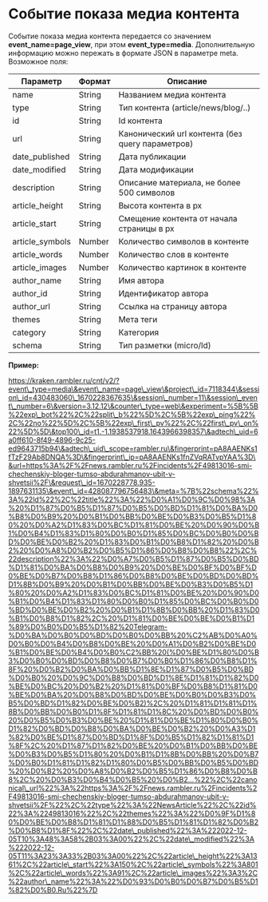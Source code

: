 # Событие показа медиа контента

Событие показа медиа контента передается со значением **event\_name=page\_view**, при этом **event\_type=media**. Дополнительную информацию можно пережать в формате JSON в параметре meta. Возможное поля:

| Параметр         | Формат | Описание                                         |
| ---------------- | ------ | ------------------------------------------------ |
| name             | String | Названием медиа контента                         |
| type             | String | Тип контента (article/news/blog/..)              |
| id               | String | Id контента                                      |
| url              | String | Канонический url контента (без query параметров) |
| date\_published  | String | Дата публикации                                  |
| date\_modified   | String | Дата модификации                                 |
| description      | String | Описание материала, не более 500 символов        |
| article\_height  | String | Высота контента в px                             |
| article\_start   | String | Смещение контента от начала страницы в px        |
| article\_symbols | Number | Количество символов в контенте                   |
| article\_words   | Number | Количество слов в контенте                       |
| article\_images  | Number | Количество картинок в контенте                   |
| author\_name     | String | Имя автора                                       |
| author\_id       | String | Идентификатор автора                             |
| author\_url      | String | Ссылка на страницу автора                        |
| themes           | String | Мета теги                                        |
| category         | String | Категория                                        |
| schema           | String | Тип разметки (micro/ld)                          |

**Пример:**

https://kraken.rambler.ru/cnt/v2/?event\_type=media\&event\_name=page\_view\&project\_id=7118344\&session\_id=430483060\_1670228367635\&session\_number=11\&session\_event\_number=6\&version=3.12.12\&counter\_type=web\&experiment=%5B%5B%22exp\_bot%22%2C%22split\_b%22%5D%2C%5B%22exp\_ping%22%2C%22no%22%5D%2C%5B%22exp\_first\_pv%22%2C%22first\_pv\_on%22%5D%5D\&top100\_id=t1.-1.1938537918.1643966398357\&adtech\_uid=6a0ff610-8f49-4896-9c25-ed9643715b94\&adtech\_uid\_scope=rambler.ru\&fingerprint=pA8AAENKs1fTzF29Ab8DNQA%3D\&fingerprint\_ip=pA8AAENKs1fnZVqRATvpYAA%3D\&url=https%3A%2F%2Fnews.rambler.ru%2Fincidents%2F49813016-smi-chechenskiy-bloger-tumso-abdurahmanov-ubit-v-shvetsii%2F\&request\_id=1670228778.935-1897631135\&event\_id=428087796756483\&meta=%7B%22schema%22%3A%22ld%22%2C%22title%22%3A%22%D0%A1%D0%9C%D0%98%3A%20%D1%87%D0%B5%D1%87%D0%B5%D0%BD%D1%81%D0%BA%D0%B8%D0%B9%20%D0%B1%D0%BB%D0%BE%D0%B3%D0%B5%D1%80%20%D0%A2%D1%83%D0%BC%D1%81%D0%BE%20%D0%90%D0%B1%D0%B4%D1%83%D1%80%D0%B0%D1%85%D0%BC%D0%B0%D0%BD%D0%BE%D0%B2%20%D1%83%D0%B1%D0%B8%D1%82%20%D0%B2%20%D0%A8%D0%B2%D0%B5%D1%86%D0%B8%D0%B8%22%2C%22description%22%3A%22%D0%A7%D0%B5%D1%87%D0%B5%D0%BD%D1%81%D0%BA%D0%B8%D0%B9%20%D0%BE%D0%BF%D0%BF%D0%BE%D0%B7%D0%B8%D1%86%D0%B8%D0%BE%D0%BD%D0%BD%D1%8B%D0%B9%20%D0%B1%D0%BB%D0%BE%D0%B3%D0%B5%D1%80%20%D0%A2%D1%83%D0%BC%D1%81%D0%BE%20%D0%90%D0%B1%D0%B4%D1%83%D1%80%D0%B0%D1%85%D0%BC%D0%B0%D0%BD%D0%BE%D0%B2%20%D0%B1%D1%8B%D0%BB%20%D1%83%D0%B1%D0%B8%D1%82%2C%20%D1%81%D0%BE%D0%BE%D0%B1%D1%89%D0%B0%D0%B5%D1%82%20Telegram-%D0%BA%D0%B0%D0%BD%D0%B0%D0%BB%20%C2%AB%D0%A0%D0%B0%D0%B4%D0%B8%D0%BE%20%D0%A1%D0%B2%D0%BE%D0%B1%D0%BE%D0%B4%D0%B0%C2%BB%20(%D0%BE%D1%80%D0%B3%D0%B0%D0%BD%D0%B8%D0%B7%D0%B0%D1%86%D0%B8%D1%8F%20%D0%B2%D0%BA%D0%BB%D1%8E%D1%87%D0%B5%D0%BD%D0%B0%20%D0%9C%D0%B8%D0%BD%D1%8E%D1%81%D1%82%D0%BE%D0%BC%20%D0%B2%20%D1%81%D0%BF%D0%B8%D1%81%D0%BE%D0%BA%20%D0%B8%D0%BD%D0%BE%D0%B0%D0%B3%D0%B5%D0%BD%D1%82%D0%BE%D0%B2)%2C%20%D1%81%D1%81%D1%8B%D0%BB%D0%B0%D1%8F%D1%81%D1%8C%20%D0%BD%D0%B0%20%D0%B5%D0%B3%D0%BE%20%D1%81%D0%BE%D1%80%D0%B0%D1%82%D0%BD%D0%B8%D0%BA%D0%BE%D0%B2%20%D0%A3%D1%82%D0%BE%D1%87%D0%BD%D1%8F%D0%B5%D1%82%D1%81%D1%8F%2C%20%D1%87%D1%82%D0%BE%20%D0%B1%D0%BB%D0%BE%D0%B3%D0%B5%D1%80%20%D0%B1%D1%8B%D0%BB%20%D0%B7%D0%B0%D1%81%D1%82%D1%80%D0%B5%D0%BB%D0%B5%D0%BD%20%D0%B2%20%D0%A8%D0%B2%D0%B5%D1%86%D0%B8%D0%B8%2C%20%D0%B3%D0%B4%D0%B5%20%D0%B2...%22%2C%22canonical\_url%22%3A%22https%3A%2F%2Fnews.rambler.ru%2Fincidents%2F49813016-smi-chechenskiy-bloger-tumso-abdurahmanov-ubit-v-shvetsii%2F%22%2C%22type%22%3A%22NewsArticle%22%2C%22id%22%3A%2249813016%22%2C%22themes%22%3A%22%D0%9F%D1%80%D0%BE%D0%B8%D1%81%D1%88%D0%B5%D1%81%D1%82%D0%B2%D0%B8%D1%8F%22%2C%22date\_published%22%3A%222022-12-05T10%3A48%3A58%2B03%3A00%22%2C%22date\_modified%22%3A%222022-12-05T11%3A23%3A33%2B03%3A00%22%2C%22article\_height%22%3A1361%2C%22article\_start%22%3A150%2C%22article\_symbols%22%3A801%2C%22article\_words%22%3A91%2C%22article\_images%22%3A3%2C%22author\_name%22%3A%22%D0%93%D0%B0%D0%B7%D0%B5%D1%82%D0%B0.Ru%22%7D
